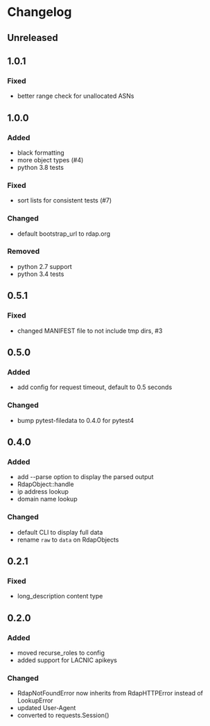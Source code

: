# Changelog


## Unreleased


## 1.0.1
### Fixed
- better range check for unallocated ASNs


## 1.0.0
### Added
- black formatting
- more object types (#4)
- python 3.8 tests
### Fixed
- sort lists for consistent tests (#7)
### Changed
- default bootstrap_url to rdap.org
### Removed
- python 2.7 support
- python 3.4 tests


## 0.5.1
### Fixed
- changed MANIFEST file to not include tmp dirs, #3


## 0.5.0
### Added
- add config for request timeout, default to 0.5 seconds
### Changed
- bump pytest-filedata to 0.4.0 for pytest4


## 0.4.0
### Added
- add --parse option to display the parsed output
- RdapObject::handle
- ip address lookup
- domain name lookup
### Changed
- default CLI to display full data
- rename `raw` to `data` on RdapObjects


## 0.2.1
### Fixed
- long_description content type


## 0.2.0
### Added
- moved recurse_roles to config
- added support for LACNIC apikeys
### Changed
- RdapNotFoundError now inherits from RdapHTTPError instead of LookupError
- updated User-Agent
- converted to requests.Session()